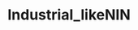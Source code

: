 ---
layout: music
category: music
title: Industrial_likeNIN
short: industrial_likenin
aif: "/music/AAGreene_Industrial_likeNIN.aif"
mp3: "/music/AAGreene_Industrial_likeNIN.mp3"
ogg: "/music/AAGreene_Industrial_likeNIN.ogg"
---